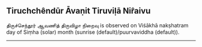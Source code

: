 ## Tiruchchêndūr Āvaṇit Tiruviḷā Nir̂aivu
திருச்செந்தூர் ஆவணித் திருவிழா நிறைவு is observed on Viśākhā nakṣhatram day of Siṃha (solar) month (sunrise (default)/puurvaviddha (default)).



---
